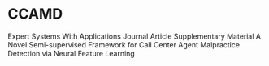 # CCAMD
Expert Systems With Applications Journal Article Supplementary Material A Novel Semi-supervised Framework for Call Center Agent Malpractice Detection via Neural Feature Learning
